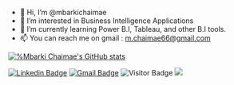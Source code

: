 - 👋 Hi, I’m @mbarkichaimae
- 👀 I’m interested in Business Intelligence Applications
- 🌱 I’m currently learning Power B.I, Tableau, and other B.I tools.
- 📫 You can reach me on gmail : m.chaimae66@gmail.com

[![%Mbarki Chaimae's GitHub stats](https://github-readme-stats.vercel.app/api?username=mbarkichaimae)](https://github.com/mbarkichaimae/github-readme-stats)


[![Linkedin Badge](https://img.shields.io/badge/-LinkedIn-blue?style=flat-square&logo=Linkedin&logoColor=white&link=https://www.linkedin.com/in/chaimae-m-187a50a9/)](https://www.linkedin.com/in/chaimae-m-187a50a9/)
[![Gmail Badge](https://img.shields.io/badge/-Gmail-c14438?style=flat-square&logo=Gmail&logoColor=white&link=mailto:m.chaimae66@gmail.com)](mailto:m.chaimae66@gmail.com)
![Visitor Badge](https://visitor-badge.laobi.icu/badge?page_id=mbarkichaimae)
![](https://komarev.com/ghpvc/?username=mbarkichaimae&color=green)

<!---
mbarkichaimae/mbarkichaimae is a ✨ special ✨ repository because its `README.md` (this file) appears on your GitHub profile.
You can click the Preview link to take a look at your changes.
--->
